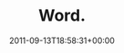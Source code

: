 ---
retweeted: false
source: <a href="http://itunes.apple.com/us/app/twitter/id409789998?mt=12" rel="nofollow">Twitter
  for Mac</a>
entities:
  hashtags: []
  symbols: []
  user_mentions: []
  urls:
  - url: http://t.co/fgvy7Bu
    expanded_url: http://i.imgur.com/xfQeK.jpg
    display_url: i.imgur.com/xfQeK.jpg
    indices:
    - '6'
    - '25'
display_text_range:
- '0'
- '25'
favorite_count: '1'
id_str: '113688022687555584'
truncated: false
retweet_count: '0'
id: '113688022687555584'
possibly_sensitive: false
created_at: Tue Sep 13 18:58:31 +0000 2011
favorited: false
full_text: Word.
lang: en
quote_url: http://i.imgur.com/xfQeK.jpg
tags:
- pesos:twitter
date: '2011-09-13T18:58:31+00:00'
src: https://twitter.com/bascht/status/113688022687555584
original_url: https://twitter.com/bascht/status/113688022687555584
type: twitter_tweet
text: Word.
title: Word.

---